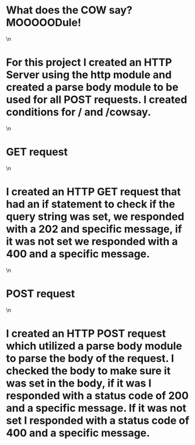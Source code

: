 # What does the COW say? MOOOOODule!
\n  
# For this project I created an HTTP Server using the http module and created a parse body module to be used for all POST requests. I created conditions for / and /cowsay.
\n
# GET request
\n
# I created an HTTP GET request that had an if statement to check if the query string was set, we responded with a 202 and specific message, if it was not set we responded with a 400 and a specific message.
\n
# POST request
\n
# I created an HTTP POST request which utilized a parse body module to parse the body of the request. I checked the body to make sure it was set in the body, if it was I responded with a status code of 200 and a specific message. If it was not set I responded with a status code of 400 and a specific message.
